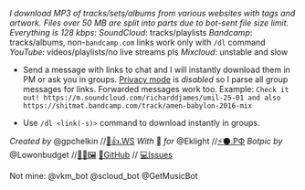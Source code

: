 *I download MP3 of tracks/sets/albums from various websites with tags and artwork. Files over 50 MB are split into parts due to bot-sent file size limit. Everything is 128 kbps:*
*SoundCloud*: tracks/playlists
*Bandcamp*: tracks/albums, non-`bandcamp.com` links work only with `/dl` command
*YouTube*: videos/playlists/no live streams pls
*Mixcloud*: unstable and slow

- Send a message with links to chat and I will instantly download them in PM or ask you in groups. [Privacy mode](https://core.telegram.org/bots#privacy-mode) is _disabled_ so I parse all group messages for links. Forwarded messages work too. Example:
`Check it out! https://m.soundcloud.com/richarddjames/umil-25-01 and also https://shitmat.bandcamp.com/track/amen-babylon-2016-mix`

- Use `/dl <link(-s)>` command to download instantly in groups.

*Created by* @gpchelkin //[🐝👍.WS](http://xn--lo8h6c.ws/)
*With* 🖤 *for* @Eklight //[⚡⚫.РФ](http://Электрокружок.РФ)
*Botpic by* @Lowonbudget //[👩‍🎨🖼️](https://www.behance.net/lowonbudget)
[🌟GitHub](https://github.com/gpchelkin/scdlbot) // [💻Issues](https://github.com/gpchelkin/scdlbot/issues)

Not mine: @vkm\_bot @scloud\_bot @GetMusicBot
